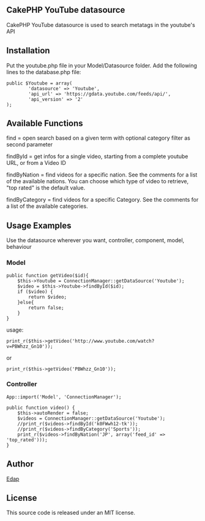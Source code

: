 ## CakePHP YouTube datasource

CakePHP YouTube datasource is used to search metatags in the youtube's API

## Installation
Put the youtube.php file in your Model/Datasource folder. Add the following
lines to the database.php file:

	public $Youtube = array(
        	'datasource' => 'Youtube',
        	'api_url' => 'https://gdata.youtube.com/feeds/api/',
        	'api_version' => '2'
	);

## Available Functions
find = open search based on a given term with optional category filter as second parameter

findById = get infos for a single video, starting from a complete youtube URL, or
from a Video ID 

findByNation = find videos for a specific nation. See the comments for a list of
the available nations. You can choose which type of video to retrieve, "top
rated" is the default value.

findByCategory = find videos for a specific Category. See the comments for a list of
the available categories.

## Usage Examples
Use the datasource wherever you want, controller, component, model, behaviour

### Model

	public function getVideo($id){
		$this->Youtube = ConnectionManager::getDataSource('Youtube');	
		$video = $this->Youtube->findById($id);
		if ($video) {
			return $video;
		}else{
			return false;
		}
	}

usage:

	print_r($this->getVideo('http://www.youtube.com/watch?v=PBWhzz_Gn10'));
or

	print_r($this->getVideo('PBWhzz_Gn10'));
### Controller
	App::import('Model', 'ConnectionManager');

	public function video() {
		$this->autoRender = false;
		$videos = ConnectionManager::getDataSource('Youtube');
		//print_r($videos->findById('k0FWwh12-tk'));
		//print_r($videos->findByCategory('Sports'));
		print_r($videos->findByNation('JP', array('feed_id' => 'top_rated')));
	}

## Author

[Edap](http:edapx.com)

## License

This source code is released under an MIT license.
